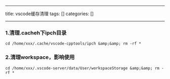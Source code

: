 
--- 
title:  vscode缓存清理 
tags: []
categories: [] 

---
### 1.清理.cacheh下ipch目录

```
cd /home/xxx/.cache/vscode-cpptools/ipch &amp;&amp; rm -rf *

```

### 2.清理workspace，影响使用

```
cd /home/xxx/.vscode-server/data/User/workspaceStorage &amp;&amp; rm -rf *

```
